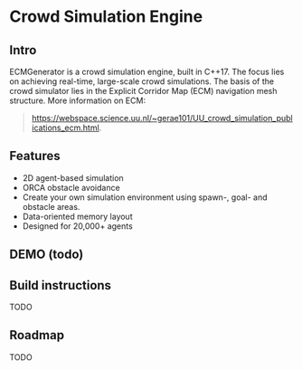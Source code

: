 # Crowd Simulation Engine

## Intro
ECMGenerator is a crowd simulation engine, built in C++17. The focus lies on achieving real-time, large-scale crowd
simulations. The basis of the crowd simulator lies in the Explicit Corridor Map (ECM) navigation mesh structure. More information on ECM: 
> https://webspace.science.uu.nl/~gerae101/UU_crowd_simulation_publications_ecm.html.

## Features
- 2D agent-based simulation
- ORCA obstacle avoidance
- Create your own simulation environment using spawn-, goal- and obstacle areas.
- Data-oriented memory layout
- Designed for 20,000+ agents

## DEMO (todo)

## Build instructions
TODO

## Roadmap
TODO
